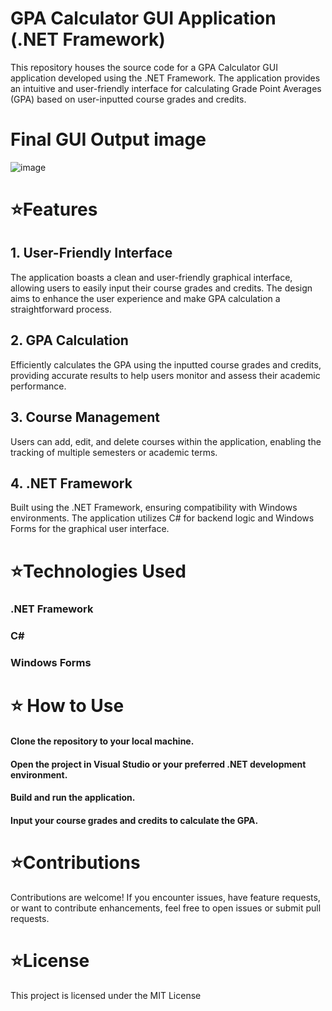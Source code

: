 # GPA Calculator GUI Application (.NET Framework)
This repository houses the source code for a GPA Calculator GUI application developed using the .NET Framework. The application provides an intuitive and user-friendly interface for calculating Grade Point Averages (GPA) based on user-inputted course grades and credits.

# Final GUI Output image
![image](https://github.com/NishadiSS/GPA-Calculator-System-.NET-framework/assets/119886016/2c1a50cb-9418-48c1-af7c-76a8a44bf7b9)

# ⭐Features
## 1. User-Friendly Interface
The application boasts a clean and user-friendly graphical interface, allowing users to easily input their course grades and credits. The design aims to enhance the user experience and make GPA calculation a straightforward process.

## 2. GPA Calculation
Efficiently calculates the GPA using the inputted course grades and credits, providing accurate results to help users monitor and assess their academic performance.

## 3. Course Management
Users can add, edit, and delete courses within the application, enabling the tracking of multiple semesters or academic terms.

## 4. .NET Framework
Built using the .NET Framework, ensuring compatibility with Windows environments. The application utilizes C# for backend logic and Windows Forms for the graphical user interface.

# ⭐Technologies Used
### .NET Framework
### C#
### Windows Forms

# ⭐ How to Use
#### Clone the repository to your local machine.
#### Open the project in Visual Studio or your preferred .NET development environment.
#### Build and run the application.
#### Input your course grades and credits to calculate the GPA.

# ⭐Contributions
Contributions are welcome! If you encounter issues, have feature requests, or want to contribute enhancements, feel free to open issues or submit pull requests.

# ⭐License
This project is licensed under the MIT License


